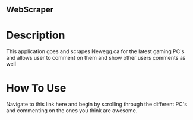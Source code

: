 ## WebScraper

# Description
This application goes and scrapes Newegg.ca for the latest gaming PC's and allows user to comment on them
and show other users comments as well 

# How To Use
Navigate to this link here and begin by scrolling through the different PC's and commenting on the ones you
think are awesome. 